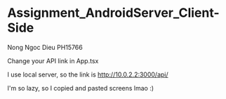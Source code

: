 # Assignment_AndroidServer_Client-Side

Nong Ngoc Dieu PH15766

Change your API link in App.tsx

I use local server, so the link is http://10.0.2.2:3000/api/

I'm so lazy, so I copied and pasted screens lmao :)
